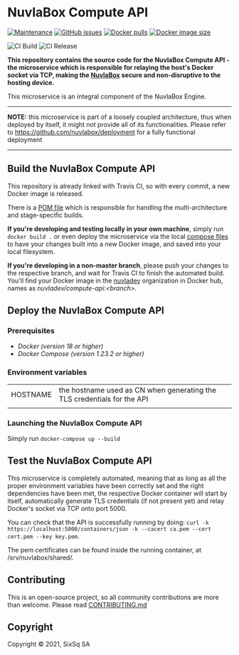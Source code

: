 # NuvlaBox Compute API

[![Maintenance](https://img.shields.io/badge/Maintained%3F-yes-green.svg?style=for-the-badge)](https://github.com/nuvlabox/compute-api/graphs/commit-activity)
[![GitHub issues](https://img.shields.io/github/issues/nuvlabox/compute-api?style=for-the-badge&logo=github&logoColor=white)](https://GitHub.com/nuvlabox/compute-api/issues/)
[![Docker pulls](https://img.shields.io/docker/pulls/nuvlabox/compute-api?style=for-the-badge&logo=Docker&logoColor=white)](https://cloud.docker.com/u/nuvlabox/repository/docker/nuvlabox/compute-api)
[![Docker image size](https://img.shields.io/microbadger/image-size/nuvlabox/compute-api?style=for-the-badge&logo=docker&logoColor=white)](https://cloud.docker.com/u/nuvlabox/repository/docker/nuvlabox/compute-api)

![CI Build](https://github.com/nuvlabox/compute-api/actions/workflows/main.yml/badge.svg)
![CI Release](https://github.com/nuvlabox/compute-api/actions/workflows/release.yml/badge.svg)


**This repository contains the source code for the NuvlaBox Compute API - the microservice which is responsible for relaying the host's Docker socket via TCP, making the [NuvlaBox](https://sixsq.com/products-and-services/nuvlabox/overview) secure and non-disruptive to the hosting device.**

This microservice is an integral component of the NuvlaBox Engine.

---

**NOTE:** this microservice is part of a loosely coupled architecture, thus when deployed by itself, it might not provide all of its functionalities. Please refer to https://github.com/nuvlabox/deployment for a fully functional deployment

---

## Build the NuvlaBox Compute API

This repository is already linked with Travis CI, so with every commit, a new Docker image is released. 

There is a [POM file](pom.xml) which is responsible for handling the multi-architecture and stage-specific builds.

**If you're developing and testing locally in your own machine**, simply run `docker build .` or even deploy the microservice via the local [compose files](docker-compose.yml) to have your changes built into a new Docker image, and saved into your local filesystem.

**If you're developing in a non-master branch**, please push your changes to the respective branch, and wait for Travis CI to finish the automated build. You'll find your Docker image in the [nuvladev](https://hub.docker.com/u/nuvladev) organization in Docker hub, names as _nuvladev/compute-api:\<branch\>_.

## Deploy the NuvlaBox Compute API

### Prerequisites 

 - *Docker (version 18 or higher)*
 - *Docker Compose (version 1.23.2 or higher)*

### Environment variables

|                          	|                                                                                                                                                       	|
|-------------------------	|------------------------------------------------------------------------------------------------------------------------------------------------------	|
|           HOSTNAME 	| the hostname used as CN when generating the TLS credentials for the API 	|
| | |

### Launching the NuvlaBox Compute API

Simply run `docker-compose up --build`


## Test the NuvlaBox Compute API

This microservice is completely automated, meaning that as long as all the proper environment variables have been correctly set and the right dependencies have been met, the respective Docker container will start by itself, automatically generate TLS credentials (if not present yet) and relay Docker's socket via TCP onto port 5000.

You can check that the API is successfully running by doing: `curl -k https://localhost:5000/containers/json -k --cacert ca.pem --cert cert.pem --key key.pem`. 

The pem certificates can be found inside the running container, at /srv/nuvlabox/shared/.

## Contributing

This is an open-source project, so all community contributions are more than welcome. Please read [CONTRIBUTING.md](CONTRIBUTING.md)
 
## Copyright

Copyright &copy; 2021, SixSq SA
